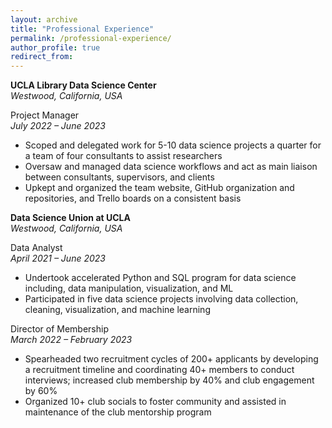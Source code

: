 ```yaml
---
layout: archive
title: "Professional Experience"
permalink: /professional-experience/
author_profile: true
redirect_from:
---
```


**UCLA Library Data Science Center** \
*Westwood, California, USA*

Project Manager \
*July 2022 – June 2023*
* Scoped and delegated work for 5-10 data science projects a quarter for a team of four consultants to assist researchers
* Oversaw and managed data science workflows and act as main liaison between consultants, supervisors, and clients
* Upkept and organized the team website, GitHub organization and repositories, and Trello boards on a consistent basis 

**Data Science Union at UCLA** \
*Westwood, California, USA*

Data Analyst \
*April 2021 – June 2023*
* Undertook accelerated Python and SQL program for data science including, data manipulation, visualization, and ML
* Participated in five data science projects involving data collection, cleaning, visualization, and machine learning 

Director of Membership \
*March 2022 – February 2023*
* Spearheaded two recruitment cycles of 200+ applicants by developing a recruitment timeline and coordinating 40+ members to conduct interviews; increased club membership by 40% and club engagement by 60%
* Organized 10+ club socials to foster community and assisted in maintenance of the club mentorship program
